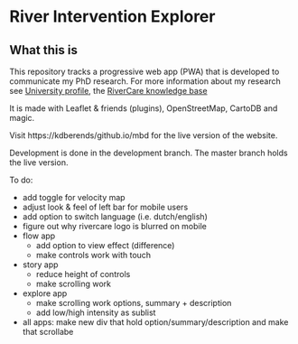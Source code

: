 # River Intervention Explorer

## What this is
This repository tracks a progressive web app (PWA) that is developed to communicate my PhD research. For more information about my research see [University profile](https://people.utwente.nl/k.d.berends), the [RiverCare knowledge base](https://kbase.ncr-web.org/rivercare)


It is made with Leaflet & friends (plugins), OpenStreetMap, CartoDB and magic. 

Visit https://kdberends/github.io/mbd for the live version of the website. 

Development is done in the development branch. The master branch holds the live version. 

To do:

- add toggle for velocity map
- adjust look & feel of left bar for mobile users
- add option to switch language (i.e. dutch/english)
- figure out why rivercare logo is blurred on mobile
- flow app
    + add option to view effect (difference)
    + make controls work with touch
- story app
    + reduce height of controls
    + make scrolling work
- explore app
    + make scrolling work options, summary + description
    + add low/high intensity as sublist
- all apps: make new div that hold option/summary/description and make that scrollabe
